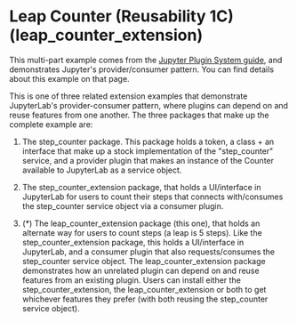 # Leap Counter (Reusability 1C) (leap_counter_extension)

This multi-part example comes from the [Jupyter Plugin System guide](https://jupyterlab.readthedocs.io/en/latest/extension/plugin_system.html),
and demonstrates Jupyter's provider/consumer pattern. You can find
details about this example on that page.

This is one of three related extension examples that demonstrate
JupyterLab's provider-consumer pattern, where plugins can depend
on and reuse features from one another. The three packages that
make up the complete example are:

  1. The step_counter package. This package holds a token, a
     class + an interface that make up a stock implementation of
     the "step_counter" service, and a provider plugin that
     makes an instance of the Counter available to JupyterLab
     as a service object.

  2. The step_counter_extension package, that holds a
     UI/interface in JupyterLab for users to count their steps that
     connects with/consumes the step_counter service object via a
     consumer plugin.

  3. (*) The leap_counter_extension package (this one), that holds an alternate
     way for users to count steps (a leap is 5 steps). Like the step_counter_extension
     package, this holds a UI/interface in JupyterLab, and a consumer
     plugin that also requests/consumes the step_counter service
     object. The leap_counter_extension package demonstrates how
     an unrelated plugin can depend on and reuse features from
     an existing plugin. Users can install either the
     step_counter_extension, the leap_counter_extension or both
     to get whichever features they prefer (with both reusing
     the step_counter service object).
